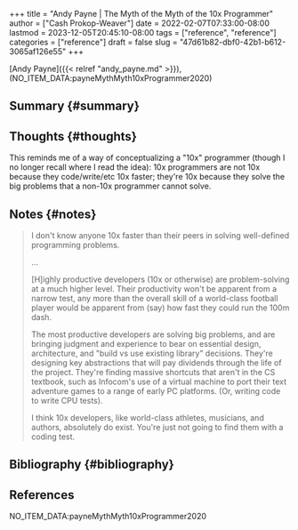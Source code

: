 +++
title = "Andy Payne | The Myth of the Myth of the 10x Programmer"
author = ["Cash Prokop-Weaver"]
date = 2022-02-07T07:33:00-08:00
lastmod = 2023-12-05T20:45:10-08:00
tags = ["reference", "reference"]
categories = ["reference"]
draft = false
slug = "47d61b82-dbf0-42b1-b612-3065af126e55"
+++

[Andy Payne]({{< relref "andy_payne.md" >}}), (NO_ITEM_DATA:payneMythMyth10xProgrammer2020)


## Summary {#summary}


## Thoughts {#thoughts}

This reminds me of a way of conceptualizing a "10x" programmer (though I no longer recall where I read the idea): 10x programmers are not 10x because they code/write/etc 10x faster; they're 10x because they solve the big problems that a non-10x programmer cannot solve.


## Notes {#notes}

> I don't know anyone 10x faster than their peers in solving well-defined programming problems.
>
> ...
>
> [H]ighly productive developers (10x or otherwise) are problem-solving at a much higher level. Their productivity won't be apparent from a narrow test, any more than the overall skill of a world-class football player would be apparent from (say) how fast they could run the 100m dash.
>
> The most productive developers are solving big problems, and are bringing judgment and experience to bear on essential design, architecture, and "build vs use existing library" decisions. They're designing key abstractions that will pay dividends through the life of the project. They're finding massive shortcuts that aren't in the CS textbook, such as Infocom's use of a virtual machine to port their text adventure games to a range of early PC platforms. (Or, writing code to write CPU tests).
>
> I think 10x developers, like world-class athletes, musicians, and authors, absolutely do exist. You're just not going to find them with a coding test.


## Bibliography {#bibliography}

## References

<style>.csl-entry{text-indent: -1.5em; margin-left: 1.5em;}</style><div class="csl-bib-body">
  <div class="csl-entry">NO_ITEM_DATA:payneMythMyth10xProgrammer2020</div>
</div>
